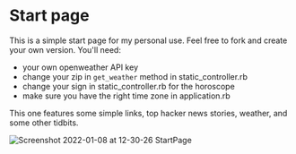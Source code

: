 # Start page

This is a simple start page for my personal use. Feel free to fork and create your own version. You'll need:
* your own openweather API key
* change your zip in `get_weather` method in static_controller.rb
* change your sign in static_controller.rb for the horoscope
* make sure you have the right time zone in application.rb

This one features some simple links, top hacker news stories, weather, and some other tidbits. 

![Screenshot 2022-01-08 at 12-30-26 StartPage](https://user-images.githubusercontent.com/3298752/148657511-667bab20-32e5-4b4d-b8e6-d4cbff355215.png)
